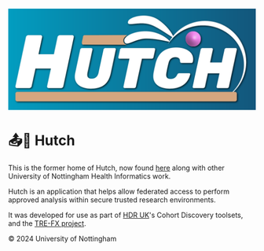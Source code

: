 ![Hutch](https://raw.githubusercontent.com/HDRUK/hutch/main/assets/Hutch%20splash%20bg.svg)

# 📤🐇 Hutch

This is the former home of Hutch, now found [here](https://github.com/health-informatics-uon/hutch) along with other University of Nottingham Health Informatics work.

Hutch is an application that helps allow federated access to perform approved analysis within secure trusted research environments.

It was developed for use as part of [HDR UK](https://github.com/hdruk)'s Cohort Discovery toolsets, and the [TRE-FX project](https://trefx.uk).

© 2024 University of Nottingham
